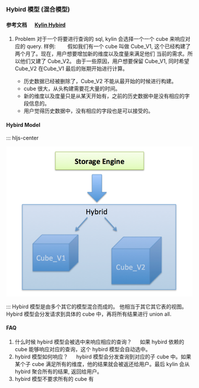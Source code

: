 ### Hybird 模型 (混合模型)
#### 参考文档 &ensp;&ensp; [Kylin Hybird](http://kylin.apache.org/blog/2015/09/25/hybrid-model/)
1. Problem
对于一个将要进行查询的 sql, kylin 会选择一个一个 cube 来响应对应的 query.
样例: 
&ensp;&ensp;&ensp;&ensp;假如我们有一个 cube 叫做 Cube_V1, 这个已经构建了两个月了。现在，用户想要增加新的维度以及度量来满足他们 当前的需求。所以他们又建了 Cube_V2。
由于一些原因，用户想要保留 Cube_V1, 同时希望 Cube_V2 在Cube_V1 最后的账期开始进行计算。    

    * 历史数据已经被删除了，Cube_V2 不能从最开始的时候进行构建。
    * cube 很大，从头构建需要花大量的时间。
    * 新的维度以及度量只是从某天开始有，之前的历史数据中是没有相应的字段信息的。 
    * 用户觉得历史数据中，没有相应的字段也是可以接受的。
#### Hybird Model
::: hljs-center

![HyBird](../../imgs/HyBird.PNG)

:::
Hybird 模型是由多个其它的模型混合而成的。
他相当于其它其它表的视图。 Hybird 模型会分发请求到具体的 cube 中，再将所有结果进行 union all.

#### FAQ
1. 什么时候 hybird 模型会被选中来响应相应的查询？
&ensp;&ensp; 如果 hybird 依赖的 cube 能够响应对应的查询，这个 hybird 模型会自动选中。
2. hybird 模型如何响应？
&ensp;&ensp; hybird 模型会分发查询到对应的子 cube 中。如果某个子 cube 满足所有的维度，他的结果就会被返还给用户。最后 kylin 会从 hybird 聚合所有的结果, 返回给用户。
3. hybird 模型不要求所有的 cube 有